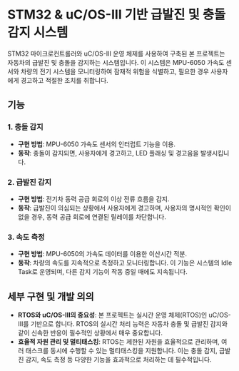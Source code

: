 # STM32 & uC/OS-III 기반 급발진 및 충돌 감지 시스템

STM32 마이크로컨트롤러와 uC/OS-III 운영 체제를 사용하여 구축된 본 프로젝트는 자동차의 급발진 및 충돌을 감지하는 시스템입니다. 이 시스템은 MPU-6050 가속도 센서와 차량의 전기 시스템을 모니터링하여 잠재적 위험을 식별하고, 필요한 경우 사용자에게 경고하고 적절한 조치를 취합니다.

## 기능

### 1. 충돌 감지
- **구현 방법**: MPU-6050 가속도 센서의 인터럽트 기능을 이용.
- **동작**: 충돌이 감지되면, 사용자에게 경고하고, LED 플래싱 및 경고음을 발생시킵니다.

### 2. 급발진 감지
- **구현 방법**: 전기차 동력 공급 회로의 이상 전류 흐름을 감지.
- **동작**: 급발진이 의심되는 상황에서 사용자에게 경고하며, 사용자의 명시적인 확인이 없을 경우, 동력 공급 회로에 연결된 릴레이를 차단합니다.

### 3. 속도 측정
- **구현 방법**: MPU-6050의 가속도 데이터를 이용한 이산시간 적분.
- **동작**: 차량의 속도를 지속적으로 측정하고 모니터링합니다. 이 기능은 시스템의 Idle Task로 운영되며, 다른 감지 기능이 작동 중일 때에도 지속됩니다.

## 세부 구현 및 개발 의의

- **RTOS와 uC/OS-III의 중요성**: 본 프로젝트는 실시간 운영 체제(RTOS)인 uC/OS-III를 기반으로 합니다. RTOS의 실시간 처리 능력은 자동차 충돌 및 급발진 감지와 같이 신속한 반응이 필수적인 상황에서 매우 중요합니다.
- **효율적 자원 관리 및 멀티태스킹**: RTOS는 제한된 자원을 효율적으로 관리하며, 여러 태스크를 동시에 수행할 수 있는 멀티태스킹을 지원합니다. 이는 충돌 감지, 급발진 감지, 속도 측정 등 다양한 기능을 효과적으로 처리하는 데 필수적입니다.

